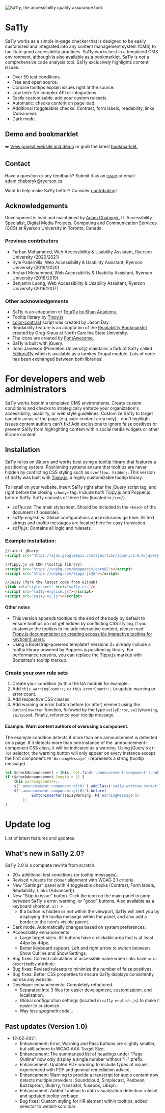![Sa11y, the accessibility quality assurance tool.](https://raw.githubusercontent.com/ryersondmp/sa11y/master/docs/assets/github-banner.png)

# Sa11y
Sa11y works as a simple in-page checker that is designed to be easily customized and integrated into any content management system (CMS) to facilitate good accessibility practices. Sa11y works best in a templated CMS environment, although is also available as a bookmarklet. Sa11y is _not_ a comprehensive code analysis tool. Sa11y exclusively highlights content issues.
- Over 50 test conditions.
- Free and open source.
- Concise tooltips explain issues right at the source.
- Low tech: No complex API or integrations.
- Easily customizable: add your custom rulesets.
- Automatic: checks content on page load.
- Additional (toggleable) checks: Contrast, form labels, readability, links (Advanced).
- Dark mode.

## Demo and bookmarklet 
:arrow_right: [View project website and demo](https://ryersondmp.github.io/sa11y/) or grab the latest [bookmarklet.](https://ryersondmp.github.io/sa11y/#install)

## Contact
Have a question or any feedback? Submit it as an [issue](https://github.com/ryersondmp/sa11y/issues) or email: [adam.chaboryk@ryerson.ca](mailto:adam.chaboryk)

Want to help make Sa11y better? Consider [contributing](https://github.com/ryersondmp/sa11y/blob/master/CONTRIBUTING.md)!

## Acknowledgements
Development is lead and maintained by [Adam Chaboryk](https://github.com/adamchaboryk), IT Accessibility Specialist, Digital Media Projects, Computing and Communication Services (CCS) at Ryerson University in Toronto, Canada. 

### Previous contributors
- Farhan Mohammed, Web Accessibility &amp; Usability Assistant, Ryerson University (2020/2021)
- Kyle Padernilla, Web Accessibility &amp; Usability Assistant, Ryerson University (2019/2020)
- Arshad Mohammed, Web Accessibility &amp; Usability Assistant, Ryerson University (2018/2019)
- Benjamin Luong, Web Accessibility &amp; Usability Assistant, Ryerson University (2016/2017)

### Other acknowledgements
- Sa11y is an adaptation of [Tota11y by Khan Academy.](https://github.com/Khan/tota11y)
- Tooltip library by [Tippy.js](https://github.com/atomiks/tippyjs)
- [color-contrast](https://github.com/jasonday/color-contrast) script was created by Jason Day.
- Readability feature is an adaptation of the [Readability Bookmarklet](https://accessibility.oit.ncsu.edu/it-accessibility-at-nc-state/developers/tools/readability-bookmarklet/) created by Greg Kraus at North Carolina State University.
- The icons are created by [FontAwesome.](https://github.com/FortAwesome/Font-Awesome)
- Sa11y is built with jQuery.
- John Jameson (Princeton University) maintains a fork of Sa11y called [Editoria11y](https://github.com/itmaybejj/editoria11y/) which is available as a turnkey Drupal module. Lots of code has been exchanged between both libraries!

# For developers and web administrators
Sa11y works best in a templated CMS environments. Create custom conditions and checks to strategically enforce your organization's accessibility, usability, or web style guidelines. Customize Sa11y to target specific areas of the page (e.g. `main` content area only) - don't highlight issues content authors can't fix! Add exclusions to ignore false positives or prevent Sa11y from highlighting content within social media widgets or other iFrame content.

## Installation
Sa11y relies on jQuery and works best using a tooltip library that features a positioning system. Positioning systems ensure that tooltips are never hidden by conflicting CSS styling such as `overflow: hidden;`. This version of Sa11y was built with [Tippy.js](https://github.com/atomiks/tippyjs), a highly customizable tooltip library.

To install on your website, insert Sa11y right after the jQuery script tag, and right before the closing `</body>` tag. Include both Tippy.js and Popper.js before Sa11y. Sa11y consists of three files (located in `/src/`).

- *sa11y.css*: The main stylesheet. Should be included in the `<head>` of the document (if possible).
- *sa11y-english.js*: Global configurations and exclusions go here. All text strings and tooltip messages are located here for easy translation.
- *sa11y.js*: Contains all logic and rulesets.

### Example installation:
```html
//Latest jQuery
<script src="https://ajax.googleapis.com/ajax/libs/jquery/3.6.0/jquery.min.js"></script>

//Tippy.js v6 CDN (tooltip library)
<script src="https://unpkg.com/@popperjs/core@2"></script>
<script src="https://unpkg.com/tippy.js@6"></script>

//Sa11y (fork the latest code from GitHub)
<link rel="stylesheet" href="sa11y.css"/>
<script src="sa11y-english.js"></script>
<script src="sa11y-v2.js"></script>
```

#### Other notes
- This version appends tooltips to the end of the body by default to ensure tooltips do not get hidden by conflicting CSS styling. If you customize the tooltips to include interactive content, please read [Tippy.js documentation on creating accessible interactive tooltips for keyboard users.](https://atomiks.github.io/tippyjs/v6/accessibility/#interactivity)
- Using a Bootstrap-powered template? Versions 3+ already include a tooltip library powered by Poppers.js positioning library. For performance reasons, you can replace the Tippy.js markup with Bootstrap's tooltip markup.

### Create your own rule sets
1. Create your condition (within the QA module for example.
2. Add `this.warningCount++;` or `this.errorCount++;` to update warning or error count.
3. Add respective CSS classes.
4. Add warning or error button before (or after) element using the `ButtonInserter` function, followed by the type `sa11yError`, `sa11yWarning`, `sa11yGood`. Finally, reference your tooltip message.

#### Example: Warn content authors of overusing a component.
The example condition detects if more than one announcement is detected on a page. If it detects more than one instance of the .announcement-component CSS class, it will be indicated as a warning. Using jQuery's `gt:(0)` selector, the warning button will only appear on every instance except the first component. `M['WarningMessage']` represents a string (tooltip message).

```javascript
let $checkAnnouncement = this.root.find('.announcement-component').not(this.containerIgnore);
if ($checkAnnouncement.length > 1) {
    this.warningCount++;;
    $('.announcement-component:gt(0)').addClass('sa11y-warning-border');
    $('.announcement-component:gt(0)').before(
            ButtonInserter(sa11yWarning, M['WarningMessage'])
        );
}
```

# Update log
List of latest features and updates.

## What's new in Sa11y 2.0?
Sa11y 2.0 is a complete rewrite from scratch. 

* 20+ additional test conditions (or tooltip messages).
* Revised rulesets for _closer_ alignment with WCAG 2.1 criteria.
* New "Settings" panel with 4 toggleable checks (Contrast, Form labels, Readability, Links (Advanced)).
* New "Skip to issue" button. Click the icon on the main panel to jump between Sa11y's error, warning, or "good" buttons. Also available as a keyboard shortcut: `alt + .` 
    * If a button is hidden or not within the viewport, Sa11y will alert you by displaying the tooltip message within the panel, and also add a border to the item's visible parent.
* Dark mode. Automatically changes based on system preferences. 
* Accessibility enhancements
    * Large target sizes. All buttons have a clickable area that is at least 44px by 44px.
    * Better keyboard support. Left and right arrow to switch between Show Outline and Show Settings. 
* Bug fixes: Correct calculation of accessible name when links have `aria-describedby` attribute.
* Bug fixes: Revised rulesets to minimize the number of false positives. 
* Bug fixes: Better CSS properties to ensure Sa11y displays consistently across any website.
* Developer enhancements: Completely refactored.
    * Separated into 3 files for easier development, customization, and localization.
    * Global configuration settings (located in `sa11y-english.js`) to make it easier to customize.
    * Way less _spaghetti_ code...

## Past updates (Version 1.0)
* 12-02-2021
    * Enhancement: Error, Warning and Pass buttons are slightly smaller, but still adhere to WCAG AAA Target Size.
    * Enhancement: The summarized list of headings under "Page Outline" now only display a single number without "H" prefix.
    * Enhancement: Updated PDF warning to include types of issues experienced with PDF and general remediation advice.
    * Enhancement: Warning to provide a transcript for audio content now detects multiple providers: Soundcloud, Simplecast, Podbean, Buzzsprout, Blubrry, transistor, fusebox, Libsyn.
    * Enhancement: Added Tableau to data visualization detection ruleset and updated tooltip verbiage.
    * Bug fixes: Custom styling for HR element within tooltips, added selector to webkit-scrollbar.